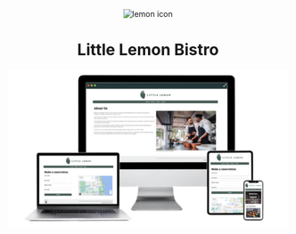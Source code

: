 <div align="center">
<img width="64px" src="./doc/images/favicon.ico" alt="lemon icon"/> 
</div>

<h1 align="center">Little Lemon Bistro</h1>


<div align="center">
<img src="./doc/images/site_rwd.png" alt="Little Lemon Bistro website on multiple devices"/>
</div>